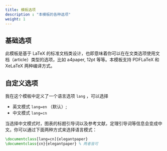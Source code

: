 ```yaml
---
title: 模板选项
description : "本模板的各种选项"
weight: 1
---
```


## 基础选项

此模板是基于 LaTeX 的标准文档类设计，也即意味着你可以在在文类选项使用文档（article）类型的选项，比如 a4paper, 12pt 等等。本模板支持 PDFLaTeX 和 XeLaTeX 两种编译方式。


## 自定义选项

我在这个模板中定义了一个语言选项 `lang` ，可以选择

+ 英文模式 `lang=en` （默认）;
+ 中文模式 `lang=cn` 

当选择中文模式时，图表的标题引导词以及参考文献，定理引导词等信息会变成中文。你可以通过下面两种方式来选择语言模式：

```tex
\documentclass[lang=cn]{elegantpaper}
\documentclass{cn}{elegantpaper} % 两者皆可
```


